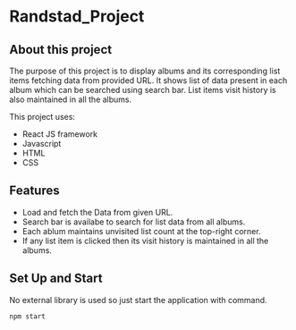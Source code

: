 # Randstad_Project

## About this project

The purpose of this project is to display albums and its corresponding list items fetching data from provided URL. It shows list of data present in each album which can be searched using search bar. List items visit history is also maintained in all the albums.

This project uses:

- React JS framework
- Javascript
- HTML
- CSS

## Features

- Load and fetch the Data from given URL.
- Search bar is availabe to search for list data from all albums.
- Each ablum maintains unvisited list count at the top-right corner.
- If any list item is clicked then its visit history is maintained in all the albums.

## Set Up and Start

No external library is used so just start the application with command.

```sh
npm start
```
